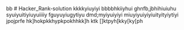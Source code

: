 bb # Hacker_Rank-solution
kkkkyiuyiyi
bbbbhkiiyhui
ghnfb,jbhihiuiuhu
syuiyuitiyiuyuiiiiy
fguyuyiugytiyu
dmd;myiyuiyiyi
miuyiyuiyiyiuityityiytiyi
jpojprfe
hk]hokpkkhypkpokhhkk]h
ktk
[]ktpyh[kky[ky[ph
